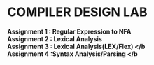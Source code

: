 # COMPILER DESIGN LAB
<b> Assignment 1 : Regular Expression to NFA </b></br>
<b> Assignment 2 : Lexical Analysis </b> </br>
<b> Assignment 3 : Lexical Analysis(LEX/Flex) </b </br>
<b> Assignment 4 :Syntax Analysis/Parsing </b </br>
